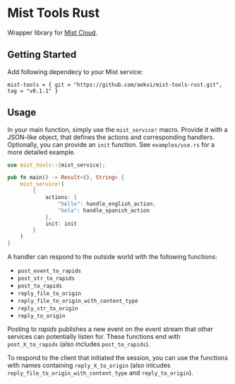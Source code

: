 # Mist Tools Rust

Wrapper library for [Mist Cloud](https://mist-cloud.eu/).


## Getting Started

Add following dependecy to your Mist service:

```
mist-tools = { git = "https://github.com/aekvi/mist-tools-rust.git", tag = "v0.1.1" }
```

## Usage

In your main function, simply use the `mist_service!` macro. Provide it with a JSON-like
object, that defines the actions and corresponding handlers.
Optionally, you can provide an `init` function.
See `examples/use.rs` for a more detailed example.

```rust
use mist_tools::{mist_service};

pub fn main() -> Result<(), String> {
    mist_service!(
        {
            actions: {
                "hello": handle_english_action,
                "hola": handle_spanish_action
            },
            init: init
        }
    )
}
```

A handler can respond to the outside world with the following functions:
- `post_event_to_rapids`
- `post_str_to_rapids`
- `post_to_rapids`
- `reply_file_to_origin`
- `reply_file_to_origin_with_content_type`
- `reply_str_to_origin`
- `reply_to_origin`

Posting to *rapids* publishes a new event on the event stream that other services
can potentially listen for.
These functions end with `post_X_to_rapids`
(also includes `post_to_rapids`).

To respond to the client that initiated the session, you can use
the functions with names containing `reply_X_to_origin`
(also inlcudes `reply_file_to_origin_with_content_type` and `reply_to_origin`).
